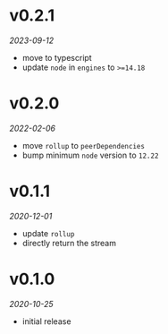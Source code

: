 # v0.2.1
_2023-09-12_

* move to typescript
* update `node` in `engines` to `>=14.18`

# v0.2.0
_2022-02-06_

* move `rollup` to `peerDependencies`
* bump minimum `node` version to `12.22`

# v0.1.1
_2020-12-01_

* update `rollup`
* directly return the stream

# v0.1.0
_2020-10-25_

* initial release
